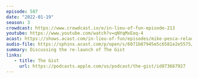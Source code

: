```yaml
---
episode: 587
date: "2022-01-19"
season: 3
crowdcast: https://www.crowdcast.io/e/in-lieu-of-fun-episode-213
youtube: https://www.youtube.com/watch?v=qNYqMxEoq-4
acast: https://shows.acast.com/in-lieu-of-fun/episodes/mike-pesca-relaunches-the-gist
audio-file: https://sphinx.acast.com/p/open/s/6071b87945e5c6581e2e5575/e/61e96df0cec30800130f9bbf/media.mp3
summary: Discussing the re-launch of The Gist
links:
   - title: The Gist
     url: https://podcasts.apple.com/us/podcast/the-gist/id873667927
---
```


